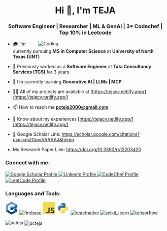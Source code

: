 <h1 align="center">Hi 👋, I'm TEJA</h1>
<h3 align="center">Software Engineer | Researcher | ML & GenAI | 3* Codechef | Top 10% in Leetcode</h3>

<img align = "right" alt = "Coding" width = "400" src = "https://cdn.dribbble.com/users/1292677/screenshots/6139167/avento.gif"/>

- 🎓 I’m currently pursuing **MS in Computer Science** at **University of North Texas (UNT)**

- 💼 Previously worked as a **Software Engineer** at **Tata Consultancy Services (TCS)** for 3 years

- 🌱 I’m currently learning **Generative AI | LLMs | MCP**

- 👨‍💻 All of my projects are available at [https://tejacv.netlify.app/](https://tejacv.netlify.app/)

- 📫 How to reach me **pcteja2000@gmail.com**

- 📄 Know about my experiences [https://tejacv.netlify.app/](https://tejacv.netlify.app/)

- 📄 Google Scholar Link: https://scholar.google.com/citations?user=mZGqviAAAAAJ&hl=en

- My Research Paper Link: https://doi.org/10.3390/rs12203420

<h3 align="left">Connect with me:</h3>
<p align="left">
  <!-- Google Scholar -->
  <a href="https://scholar.google.com/citations?user=mZGqviAAAAAJ&hl=en" target="_blank">
    <img align="center" src="https://raw.githubusercontent.com/simple-icons/simple-icons/develop/icons/googlescholar.svg" alt="Google Scholar Profile" height="30" width="40" />
  </a>
  <!-- LinkedIn -->
  <a href="https://www.linkedin.com/in/teja-p-c-589546173/" target="_blank">
    <img align="center" src="https://raw.githubusercontent.com/rahuldkjain/github-profile-readme-generator/master/src/images/icons/Social/linked-in-alt.svg" alt="LinkedIn Profile" height="30" width="40" />
  </a>
  <!-- CodeChef -->
  <a href="https://www.codechef.com/users/pcteja" target="_blank">
    <img align="center" src="https://cdn.jsdelivr.net/npm/simple-icons@3.1.0/icons/codechef.svg" alt="CodeChef Profile" height="30" width="40" />
  </a>
  <!-- LeetCode -->
  <a href="https://leetcode.com/pc2827/" target="_blank">
    <img align="center" src="https://raw.githubusercontent.com/rahuldkjain/github-profile-readme-generator/master/src/images/icons/Social/leet-code.svg" alt="LeetCode Profile" height="30" width="40" />
  </a>
</p>

<h3 align="left">Languages and Tools:</h3>
<p align="left"> <a href="https://www.w3schools.com/cpp/" target="_blank"> <img src="https://raw.githubusercontent.com/devicons/devicon/master/icons/cplusplus/cplusplus-original.svg" alt="cplusplus" width="40" height="40"/> </a> <a href="https://firebase.google.com/" target="_blank"> <img src="https://www.vectorlogo.zone/logos/firebase/firebase-icon.svg" alt="firebase" width="40" height="40"/> </a> <a href="https://developer.mozilla.org/en-US/docs/Web/JavaScript" target="_blank"> <img src="https://raw.githubusercontent.com/devicons/devicon/master/icons/javascript/javascript-original.svg" alt="javascript" width="40" height="40"/> </a> <a href="https://www.python.org" target="_blank"> <img src="https://raw.githubusercontent.com/devicons/devicon/master/icons/python/python-original.svg" alt="python" width="40" height="40"/> </a> <a href="https://reactnative.dev/" target="_blank"> <img src="https://reactnative.dev/img/header_logo.svg" alt="reactnative" width="40" height="40"/> </a> <a href="https://scikit-learn.org/" target="_blank"> <img src="https://upload.wikimedia.org/wikipedia/commons/0/05/Scikit_learn_logo_small.svg" alt="scikit_learn" width="40" height="40"/> </a> <a href="https://www.tensorflow.org" target="_blank"> <img src="https://www.vectorlogo.zone/logos/tensorflow/tensorflow-icon.svg" alt="tensorflow" width="40" height="40"/> </a> </p>

<p><img align="left" src="https://github-readme-stats.vercel.app/api/top-langs?username=pcteja&show_icons=true&locale=en&layout=compact" alt="pcteja" /></p>

<p>&nbsp;<img align="center" src="https://github-readme-stats.vercel.app/api?username=pcteja&show_icons=true&locale=en" alt="pcteja" /></p>
